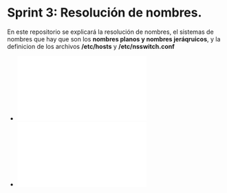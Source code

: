 # Sprint 3: Resolución de nombres.
En este repositorio se explicará la resolución de nombres, el sistemas de nombres que hay que son los **nombres planos y nombres jeráqruicos**, y la definicion de los archivos **/etc/hosts** y **/etc/nsswitch.conf**

- ![Sistemas De Resolución de nombres](./ResoluciónDeNombres.md)
- ![Archivos hosts y nsswitch](./ArchivosHostsYnsswitch.md)
